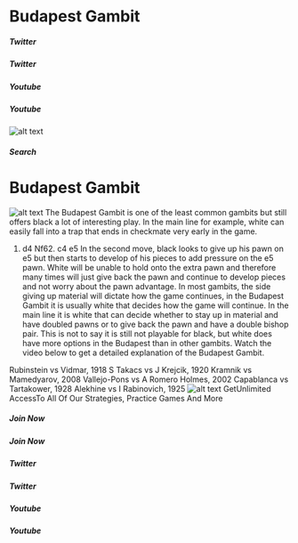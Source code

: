 # Budapest Gambit

##### Twitter

##### Twitter

##### Youtube

##### Youtube

![alt text](https://www.thechesswebsite.com/wp-content/uploads/2015/08/logo.png)
##### Search

# Budapest Gambit

![alt text](/wp-content/uploads/2012/07/budapest_big.jpg)
The Budapest Gambit is one of the least common gambits but still offers black a lot of interesting play. In the main line for example, white can easily fall into a trap that ends in checkmate very early in the game.
1. d4 Nf62. c4 e5
In the second move, black looks to give up his pawn on e5 but then starts to develop of his pieces to add pressure on the e5 pawn. White will be unable to hold onto the extra pawn and therefore many times will just give back the pawn and continue to develop pieces and not worry about the pawn advantage.
In most gambits, the side giving up material will dictate how the game continues, in the Budapest Gambit it is usually white that decides how the game will continue. In the main line it is white that can decide whether to stay up in material and have doubled pawns or to give back the pawn and have a double bishop pair. This is not to say it is still not playable for black, but white does have more options in the Budapest than in other gambits.
Watch the video below to get a detailed explanation of the Budapest Gambit.

Rubinstein vs Vidmar, 1918
S Takacs vs J Krejcik, 1920
Kramnik vs Mamedyarov, 2008
Vallejo-Pons vs A Romero Holmes, 2002
Capablanca vs Tartakower, 1928
Alekhine vs I Rabinovich, 1925
![alt text](https://www.thechesswebsite.com/wp-content/uploads/2020/04/icon-timer-white.png)
GetUnlimited AccessTo All Of Our Strategies, Practice Games And More
##### Join Now

##### Join Now

##### Twitter

##### Twitter

##### Youtube

##### Youtube

